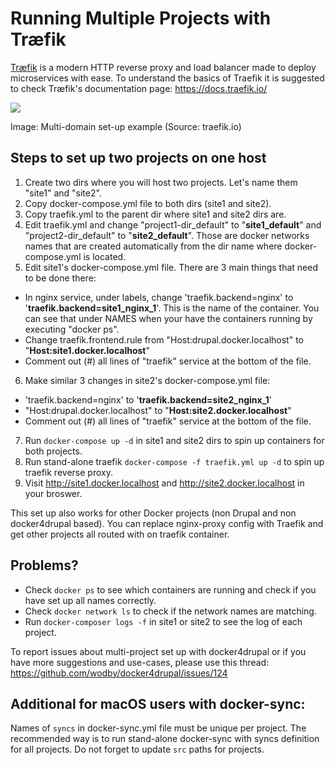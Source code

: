 # Running Multiple Projects with Træfik

[Træfik](https://docs.traefik.io/) is a modern HTTP reverse proxy and load balancer made to deploy microservices with ease.
To understand the basics of Traefik it is suggested to check Træfik's documentation page: https://docs.traefik.io/

<img src="https://docs.traefik.io/img/internal.png" />

Image: Multi-domain set-up example
(Source: traefik.io)

## Steps to set up two projects on one host ##

1. Create two dirs where you will host two projects. Let's name them "site1" and "site2".
2. Copy docker-compose.yml file to both dirs (site1 and site2).
3. Copy traefik.yml to the parent dir where site1 and site2 dirs are.
4. Edit traefik.yml and change "project1-dir_default" to "**site1_default**" and "project2-dir_default" to "**site2_default**". Those are docker networks names that are created automatically from the dir name where docker-compose.yml is located.
5. Edit site1's docker-compose.yml file. There are 3 main things that need to be done there:
  - In nginx service, under labels, change 'traefik.backend=nginx' to '**traefik.backend=site1_nginx_1**'. This is the name of the container. You can see that under NAMES when your have the containers running by executing "docker ps".
  - Change traefik.frontend.rule from "Host:drupal.docker.localhost" to "**Host:site1.docker.localhost**"
  - Comment out (#) all lines of "traefik" service at the bottom of the file.
6. Make similar 3 changes in site2's docker-compose.yml file:
  - 'traefik.backend=nginx' to '**traefik.backend=site2_nginx_1**'
  - "Host:drupal.docker.localhost" to "**Host:site2.docker.localhost**"
  - Comment out (#) all lines of "traefik" service at the bottom of the file.
7. Run `docker-compose up -d` in site1 and site2 dirs to spin up containers for both projects.
8. Run stand-alone traefik `docker-compose -f traefik.yml up -d` to spin up traefik reverse proxy.
9. Visit http://site1.docker.localhost and http://site2.docker.localhost in your broswer.

This set up also works for other Docker projects (non Drupal and non docker4drupal based). You can replace nginx-proxy config with Traefik and get other projects all routed with on traefik container.

## Problems? ##

- Check `docker ps` to see which containers are running and check if you have set up all names correctly.
- Check `docker network ls` to check if the network names are matching.
- Run `docker-composer logs -f` in site1 or site2 to see the log of each project.

To report issues about multi-project set up with docker4drupal or if you have more suggestions and use-cases, please use this thread: https://github.com/wodby/docker4drupal/issues/124


## Additional for macOS users with docker-sync:

Names of `syncs` in docker-sync.yml file must be unique per project. The recommended way is to run stand-alone docker-sync with syncs definition for all projects. Do not forget to update `src` paths for projects. 
